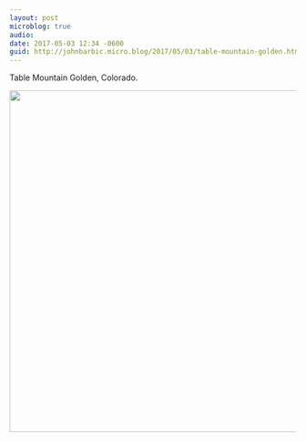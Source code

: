 ```yaml
---
layout: post
microblog: true
audio: 
date: 2017-05-03 12:34 -0600
guid: http://johnbarbic.micro.blog/2017/05/03/table-mountain-golden.html
---
```

Table Mountain Golden, Colorado.

<img src="http://johnbarbic.micro.blog/uploads/2017/bcd843c322.jpg" width="600" height="600" style="height: auto" />
